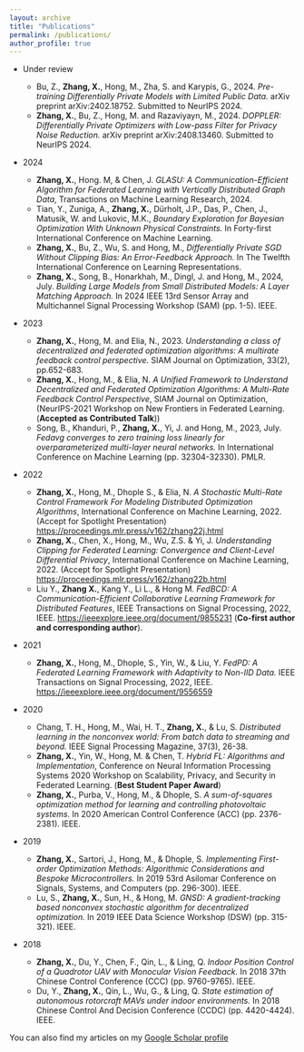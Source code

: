 ```yaml
---
layout: archive
title: "Publications"
permalink: /publications/
author_profile: true
---
```

* Under review
  * Bu, Z., **Zhang, X.**, Hong, M., Zha, S. and Karypis, G., 2024. *Pre-training Differentially Private Models with Limited Public Data.* arXiv preprint arXiv:2402.18752. Submitted to NeurIPS 2024.
  * **Zhang, X.**, Bu, Z., Hong, M. and Razaviyayn, M., 2024. *DOPPLER: Differentially Private Optimizers with Low-pass Filter for Privacy Noise Reduction.* arXiv preprint arXiv:2408.13460. Submitted to NeurIPS 2024.
* 2024
  * **Zhang, X.**, Hong. M, & Chen, J. *GLASU: A Communication-Efficient Algorithm for Federated Learning with Vertically Distributed Graph Data*, Transactions on Machine Learning Research, 2024.
  * Tian, Y., Zuniga, A., **Zhang, X.**, Dürholt, J.P., Das, P., Chen, J., Matusik, W. and Lukovic, M.K., *Boundary Exploration for Bayesian Optimization With Unknown Physical Constraints.* In Forty-first International Conference on Machine Learning.
  * **Zhang, X.**, Bu, Z., Wu, S. and Hong, M., *Differentially Private SGD Without Clipping Bias: An Error-Feedback Approach.* In The Twelfth International Conference on Learning Representations.
  * **Zhang, X.**, Song, B., Honarkhah, M., Dingl, J. and Hong, M., 2024, July. *Building Large Models from Small Distributed Models: A Layer Matching Approach.* In 2024 IEEE 13rd Sensor Array and Multichannel Signal Processing Workshop (SAM) (pp. 1-5). IEEE.
* 2023
  * **Zhang, X.**, Hong, M. and Elia, N., 2023. *Understanding a class of decentralized and federated optimization algorithms: A multirate feedback control perspective.* SIAM Journal on Optimization, 33(2), pp.652-683.
  * **Zhang, X.**, Hong, M., & Elia, N. *A Unified Framework to Understand Decentralized and Federated Optimization Algorithms: A Multi-Rate Feedback Control Perspective*, SIAM Journal on Optimization, (NeurIPS-2021 Workshop on New Frontiers in Federated Learning. (**Accepted as Contributed Talk**))
  * Song, B., Khanduri, P., **Zhang, X.**, Yi, J. and Hong, M., 2023, July. *Fedavg converges to zero training loss linearly for overparameterized multi-layer neural networks.* In International Conference on Machine Learning (pp. 32304-32330). PMLR.

* 2022
  * **Zhang, X.**, Hong, M., Dhople S., & Elia, N. *A Stochastic Multi-Rate Control Framework For Modeling Distributed Optimization Algorithms*, International Conference on Machine Learning, 2022. (Accept for Spotlight Presentation) https://proceedings.mlr.press/v162/zhang22j.html
  * **Zhang, X.**, Chen, X., Hong, M., Wu, Z.S. & Yi, J. *Understanding Clipping for Federated Learning: Convergence and Client-Level Differential Privacy*, International Conference on Machine Learning, 2022. (Accept for Spotlight Presentation) https://proceedings.mlr.press/v162/zhang22b.html
  * Liu Y., **Zhang X.**, Kang Y., Li L., & Hong M. *FedBCD: A Communication-Efficient Collaborative Learning Framework for Distributed Features*, IEEE Transactions on Signal Processing, 2022, IEEE. https://ieeexplore.ieee.org/document/9855231 (**Co-first author and corresponding author**).

* 2021
  * **Zhang, X.**, Hong, M., Dhople, S., Yin, W., & Liu, Y. *FedPD: A Federated Learning Framework with Adaptivity to Non-IID Data.* IEEE Transactions on Signal Processing, 2022, IEEE. https://ieeexplore.ieee.org/document/9556559

* 2020
  * Chang, T. H., Hong, M., Wai, H. T., **Zhang, X.**, & Lu, S. *Distributed learning in the nonconvex world: From batch data to streaming and beyond.* IEEE Signal Processing Magazine, 37(3), 26-38. 
  * **Zhang, X.**, Yin, W., Hong, M. & Chen, T. *Hybrid FL: Algorithms and Implementation*, Conference on Neural Information Processing Systems 2020 Workshop on Scalability, Privacy, and Security in Federated Learning. (**Best Student Paper Award**)
  * **Zhang, X.**, Purba, V., Hong, M., & Dhople, S. *A sum-of-squares optimization method for learning and controlling photovoltaic systems.* In 2020 American Control Conference (ACC) (pp. 2376-2381). IEEE.

* 2019
  * **Zhang, X.**, Sartori, J., Hong, M., & Dhople, S. *Implementing First-order Optimization Methods: Algorithmic Considerations and Bespoke Microcontrollers.* In 2019 53rd Asilomar Conference on Signals, Systems, and Computers (pp. 296-300). IEEE.
  * Lu, S., **Zhang, X.**, Sun, H., & Hong, M. *GNSD: A gradient-tracking based nonconvex stochastic algorithm for decentralized optimization.* In 2019 IEEE Data Science Workshop (DSW) (pp. 315-321). IEEE.

* 2018
  * **Zhang, X.**, Du, Y., Chen, F., Qin, L., & Ling, Q. *Indoor Position Control of a Quadrotor UAV with Monocular Vision Feedback.* In 2018 37th Chinese Control Conference (CCC) (pp. 9760-9765). IEEE.
  * Du, Y., **Zhang, X.**, Qin, L., Wu, G., & Ling, Q. *State estimation of autonomous rotorcraft MAVs under indoor environments.* In 2018 Chinese Control And Decision Conference (CCDC) (pp. 4420-4424). IEEE.

You can also find my articles on my [Google Scholar profile](https://scholar.google.com/citations?user=uq46meMAAAAJ&hl=en)

